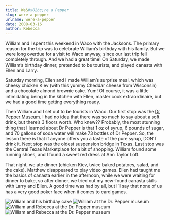 ```yaml
---
title: We&#x02bc;re a Pepper
slug: were-a-pepper
urlname: were-a-pepper
date: 2008-03-16
author: Rebecca
---
```

William and I spent this weekend in Waco with the Jacksons. The primary reason
for the trip was to celebrate William&#x02bc;s birthday with his family. But we
were long overdue for a visit to Waco anyway, since our last trip fell
completely through. And we had a great time! On Saturday, we made
William&#x02bc;s birthday dinner, pretended to be tourists, and played canasta
with Ellen and Larry.

Saturday morning, Ellen and I made William&#x02bc;s surprise meal, which was
cheesy chicken Kiev (with this yummy Cheddar cheese from Wisconsin) and a
chocolate almond brownie cake. Yum! Of course, it was a little intimidating
being in the kitchen with Ellen, master cook extraordinaire, but we had a good
time getting everything ready.

Then William and I set out to be tourists in Waco. Our first stop was the
[Dr Pepper Museum][a]. I had no idea that there was so much to say about a soft
drink, but there&#x02bc;s 3 floors worth. Who knew?? Probably, the most stunning
thing that I learned about Dr Pepper is that 1 oz of syrup, 6 pounds of sugar,
and 70 gallons of soda water will make 73 bottles of Dr Pepper. So, the lesson
there is that if anyone offers you a taste of the pure syrup, DON&#x02bc;T drink
it. Next stop was the oldest suspension bridge in Texas. Last stop was the
Central Texas Marketplace for a bit of shopping. William found some running
shoes, and I found a sweet red dress at Ann Taylor Loft.

That night, we ate dinner (chicken Kiev, twice baked potatoes, salad, and the
cake). Matthew disappeared to play video games. Ellen had taught me the basics
of canasta earlier in the afternoon, while we were waiting for dinner to bake,
so after dinner, we tried out my new-found canasta skills with Larry and Ellen.
A good time was had by all, but I&#x02bc;ll say that none of us has a very good
poker face when it comes to card games.

<img src="{static}/images/2008-03-15-waco-01.jpg" alt="William and his birthday cake" class="img-fluid">

<img src="{static}/images/2008-03-15-waco-02.jpg" alt="William at the Dr. Pepper museum" class="img-fluid">

<img src="{static}/images/2008-03-15-waco-03.jpg" alt="William and Rebecca at the Dr. Pepper museum" class="img-fluid">

<img src="{static}/images/2008-03-15-waco-04.jpg" alt="William and Rebecca at the Dr. Pepper museum" class="img-fluid">

[a]: https://drpeppermuseum.com/
